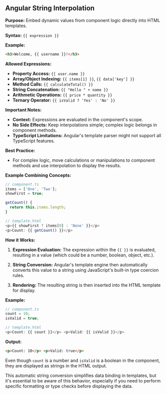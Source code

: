 ## Angular String Interpolation

**Purpose:** Embed dynamic values from component logic directly into HTML templates.

**Syntax:**  `{{ expression }}`

**Example:**

```html
<h3>Welcome, {{ username }}!</h3> 
```

**Allowed Expressions:**

- **Property Access:** `{{ user.name }}`
- **Array/Object Indexing:** `{{ items[1] }}`, `{{ data['key'] }}`
- **Method Calls:**  `{{ calculateTotal() }}`
- **String Concatenation:** `{{ "Hello " + name }}`
- **Arithmetic Operations:** `{{ price * quantity }}`
- **Ternary Operator:** `{{ isValid ? 'Yes' : 'No' }}`

**Important Notes:**

- **Context:** Expressions are evaluated in the component's scope.
- **No Side Effects:** Keep interpolations simple; complex logic belongs in component methods.
- **TypeScript Limitations:**  Angular's template parser might not support all TypeScript features.

**Best Practice:**

- For complex logic, move calculations or manipulations to component methods and use interpolation to display the results.

**Example Combining Concepts:**

```typescript
// component.ts
items = ['One', 'Two'];
showFirst = true;

getCount() { 
  return this.items.length; 
}

// template.html
<p>{{ showFirst ? items[0] : 'None' }}</p>
<p>Count: {{ getCount() }}</p>
``` 

**How it Works:**

1. **Expression Evaluation:** The expression within the `{{ }}` is evaluated, resulting in a value (which could be a number, boolean, object, etc.).

2. **String Conversion:** Angular's template engine then automatically converts this value to a string using JavaScript's built-in type coercion rules.

3. **Rendering:** The resulting string is then inserted into the HTML template for display.

**Example:**

```typescript
// component.ts
count = 10;
isValid = true;

// template.html
<p>Count: {{ count }}</p> <p>Valid: {{ isValid }}</p> 
```

**Output:**

```html
<p>Count: 10</p> <p>Valid: true</p> 
```

Even though `count` is a number and `isValid` is a boolean in the component, they are displayed as strings in the HTML output.

This automatic string conversion simplifies data binding in templates, but it's essential to be aware of this behavior, especially if you need to perform specific formatting or type checks before displaying the data. 

